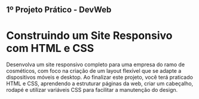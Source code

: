 ## 1º Projeto Prático - DevWeb
# Construindo um Site Responsivo com HTML e CSS
Desenvolva um site responsivo completo para uma empresa do ramo de cosméticos, com foco na criação de um layout flexível que se adapte a dispositivos móveis e desktop. Ao finalizar este projeto, você terá praticado HTML e CSS, aprendendo a estruturar páginas da web, criar um cabeçalho, rodapé e utilizar variáveis CSS para facilitar a manutenção do design.
